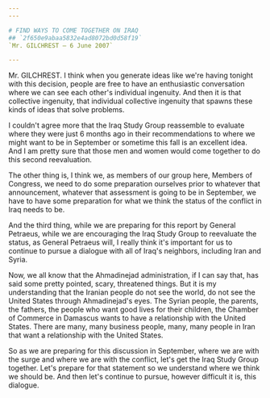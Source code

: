 ```yaml
---
---

# FIND WAYS TO COME TOGETHER ON IRAQ
## `2f650e9abaa5832e4ad8072bd0d58f19`
`Mr. GILCHREST — 6 June 2007`

---
```



Mr. GILCHREST. I think when you generate ideas like we're having 
tonight with this decision, people are free to have an enthusiastic 
conversation where we can see each other's individual ingenuity. And 
then it is that collective ingenuity, that individual collective 
ingenuity that spawns these kinds of ideas that solve problems.

I couldn't agree more that the Iraq Study Group reassemble to 
evaluate where they were just 6 months ago in their recommendations to 
where we might want to be in September or sometime this fall is an 
excellent idea. And I am pretty sure that those men and women would 
come together to do this second reevaluation.

The other thing is, I think we, as members of our group here, Members 
of Congress, we need to do some preparation ourselves prior to whatever 
that announcement, whatever that assessment is going to be in 
September, we have to have some preparation for what we think the 
status of the conflict in Iraq needs to be.

And the third thing, while we are preparing for this report by 
General Petraeus, while we are encouraging the Iraq Study Group to 
reevaluate the status, as General Petraeus will, I really think it's 
important for us to continue to pursue a dialogue with all of Iraq's 
neighbors, including Iran and Syria.

Now, we all know that the Ahmadinejad administration, if I can say 
that, has said some pretty pointed, scary, threatened things. But it is 
my understanding that the Iranian people do not see the world, do not 
see the United States through Ahmadinejad's eyes. The Syrian people, 
the parents, the fathers, the people who want good lives for their 
children, the Chamber of Commerce in Damascus wants to have a 
relationship with the United States. There are many, many business 
people, many, many people in Iran that want a relationship with the 
United States.

So as we are preparing for this discussion in September, where we are 
with the surge and where we are with the conflict, let's get the Iraq 
Study Group together. Let's prepare for that statement so we understand 
where we think we should be. And then let's continue to pursue, however 
difficult it is, this dialogue.